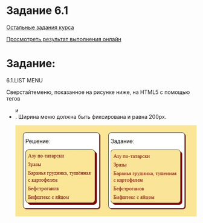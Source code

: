 # Задание 6.1

[Остальные задания курса](https://github.com/IgorBrv/xt_net_web "Остальные задания курса")

[Просмотреть результат выполнения онлайн](http://htmlpreview.github.io/?https://github.com/IgorBrv/xt_net_web/blob/master/Epam%20TestTasks/Task%206.0/Task%206.1/index.html "Просмотреть результат выполнения онлайн")

# Задание:

6.1.LIST MENU

Сверстайтеменю, показанное на рисунке ниже, на HTML5 с помощью тегов <ul> и<li>. Ширина меню должна быть фиксирована и равна 200px.

![preview](resources/6.1.jpg)